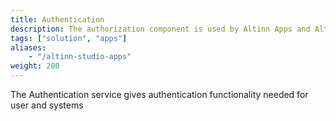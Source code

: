 ```yaml
---
title: Authentication
description: The authorization component is used by Altinn Apps and Altinn Platform to authorize users and system
tags: ["solution", "apps"]
aliases:
    - "/altinn-studio-apps"
weight: 200
---
```



The Authentication service gives authentication functionality needed for user and systems